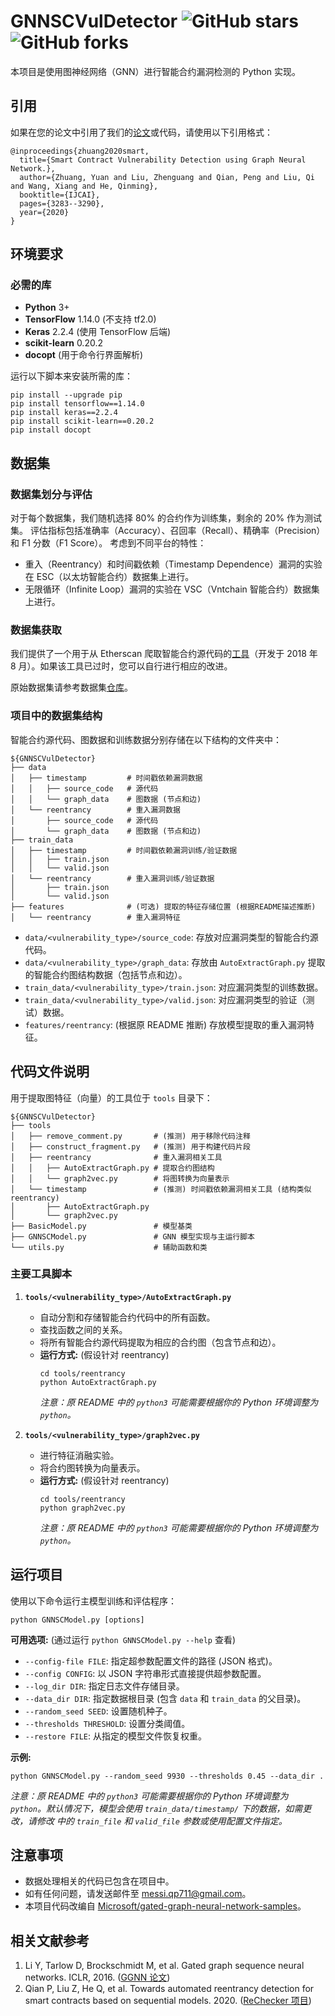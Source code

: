 # GNNSCVulDetector ![GitHub stars](https://img.shields.io/github/stars/Messi-Q/GNNSCVulDetector.svg?style=plastic) ![GitHub forks](https://img.shields.io/github/forks/Messi-Q/GNNSCVulDetector.svg?color=blue&style=plastic)

本项目是使用图神经网络（GNN）进行智能合约漏洞检测的 Python 实现。

## 引用

如果在您的论文中引用了我们的[论文](https://www.ijcai.org/Proceedings/2020/0454.pdf)或代码，请使用以下引用格式：

```
@inproceedings{zhuang2020smart,
  title={Smart Contract Vulnerability Detection using Graph Neural Network.},
  author={Zhuang, Yuan and Liu, Zhenguang and Qian, Peng and Liu, Qi and Wang, Xiang and He, Qinming},
  booktitle={IJCAI},
  pages={3283--3290},
  year={2020}
}
```

## 环境要求

### 必需的库

*   **Python** 3+
*   **TensorFlow** 1.14.0 (不支持 tf2.0)
*   **Keras** 2.2.4 (使用 TensorFlow 后端)
*   **scikit-learn** 0.20.2
*   **docopt** (用于命令行界面解析)

运行以下脚本来安装所需的库：

```shell
pip install --upgrade pip
pip install tensorflow==1.14.0
pip install keras==2.2.4
pip install scikit-learn==0.20.2
pip install docopt
```

## 数据集

### 数据集划分与评估

对于每个数据集，我们随机选择 80% 的合约作为训练集，剩余的 20% 作为测试集。
评估指标包括准确率（Accuracy）、召回率（Recall）、精确率（Precision）和 F1 分数（F1 Score）。
考虑到不同平台的特性：
*   重入（Reentrancy）和时间戳依赖（Timestamp Dependence）漏洞的实验在 ESC（以太坊智能合约）数据集上进行。
*   无限循环（Infinite Loop）漏洞的实验在 VSC（Vntchain 智能合约）数据集上进行。

### 数据集获取

我们提供了一个用于从 Etherscan 爬取智能合约源代码的[工具](https://github.com/Messi-Q/Crawler)（开发于 2018 年 8 月）。如果该工具已过时，您可以自行进行相应的改进。

原始数据集请参考数据集[仓库](https://github.com/Messi-Q/Smart-Contract-Dataset)。

### 项目中的数据集结构

智能合约源代码、图数据和训练数据分别存储在以下结构的文件夹中：

```
${GNNSCVulDetector}
├── data
│   ├── timestamp         # 时间戳依赖漏洞数据
│   │   ├── source_code   # 源代码
│   │   └── graph_data    # 图数据 (节点和边)
│   └── reentrancy        # 重入漏洞数据
│       ├── source_code   # 源代码
│       └── graph_data    # 图数据 (节点和边)
├── train_data
│   ├── timestamp         # 时间戳依赖漏洞训练/验证数据
│   │   ├── train.json
│   │   └── valid.json
│   └── reentrancy        # 重入漏洞训练/验证数据
│       ├── train.json
│       └── valid.json
├── features              # (可选) 提取的特征存储位置 (根据README描述推断)
│   └── reentrancy        # 重入漏洞特征
```

*   `data/<vulnerability_type>/source_code`: 存放对应漏洞类型的智能合约源代码。
*   `data/<vulnerability_type>/graph_data`: 存放由 `AutoExtractGraph.py` 提取的智能合约图结构数据（包括节点和边）。
*   `train_data/<vulnerability_type>/train.json`: 对应漏洞类型的训练数据。
*   `train_data/<vulnerability_type>/valid.json`: 对应漏洞类型的验证（测试）数据。
*   `features/reentrancy`: (根据原 README 推断) 存放模型提取的重入漏洞特征。

## 代码文件说明

用于提取图特征（向量）的工具位于 `tools` 目录下：

```
${GNNSCVulDetector}
├── tools
│   ├── remove_comment.py       # (推测) 用于移除代码注释
│   ├── construct_fragment.py   # (推测) 用于构建代码片段
│   ├── reentrancy              # 重入漏洞相关工具
│   │   ├── AutoExtractGraph.py # 提取合约图结构
│   │   └── graph2vec.py        # 将图转换为向量表示
│   └── timestamp               # (推测) 时间戳依赖漏洞相关工具 (结构类似reentrancy)
│       ├── AutoExtractGraph.py
│       └── graph2vec.py
├── BasicModel.py               # 模型基类
├── GNNSCModel.py               # GNN 模型实现与主运行脚本
└── utils.py                    # 辅助函数和类
```

### 主要工具脚本

1.  **`tools/<vulnerability_type>/AutoExtractGraph.py`**
    *   自动分割和存储智能合约代码中的所有函数。
    *   查找函数之间的关系。
    *   将所有智能合约源代码提取为相应的合约图（包含节点和边）。
    *   **运行方式:** (假设针对 reentrancy)
        ```shell
        cd tools/reentrancy
        python AutoExtractGraph.py
        ```
        *注意：原 README 中的 `python3` 可能需要根据你的 Python 环境调整为 `python`。*

2.  **`tools/<vulnerability_type>/graph2vec.py`**
    *   进行特征消融实验。
    *   将合约图转换为向量表示。
    *   **运行方式:** (假设针对 reentrancy)
        ```shell
        cd tools/reentrancy
        python graph2vec.py
        ```
        *注意：原 README 中的 `python3` 可能需要根据你的 Python 环境调整为 `python`。*

## 运行项目

使用以下命令运行主模型训练和评估程序：

```shell
python GNNSCModel.py [options]
```

**可用选项:** (通过运行 `python GNNSCModel.py --help` 查看)

*   `--config-file FILE`: 指定超参数配置文件的路径 (JSON 格式)。
*   `--config CONFIG`: 以 JSON 字符串形式直接提供超参数配置。
*   `--log_dir DIR`: 指定日志文件存储目录。
*   `--data_dir DIR`: 指定数据根目录 (包含 `data` 和 `train_data` 的父目录)。
*   `--random_seed SEED`: 设置随机种子。
*   `--thresholds THRESHOLD`: 设置分类阈值。
*   `--restore FILE`: 从指定的模型文件恢复权重。

**示例:**

```shell
python GNNSCModel.py --random_seed 9930 --thresholds 0.45 --data_dir .
```
*注意：原 README 中的 `python3` 可能需要根据你的 Python 环境调整为 `python`。默认情况下，模型会使用 `train_data/timestamp/` 下的数据，如需更改，请修改 <mcfile name="BasicModel.py" path="e:\Alex\GNNSCVHunter\GNNSCVulDetector-master\BasicModel.py"></mcfile> 中的 `train_file` 和 `valid_file` 参数或使用配置文件指定。*

## 注意事项

*   数据处理相关的代码已包含在项目中。
*   如有任何问题，请发送邮件至 messi.qp711@gmail.com。
*   本项目代码改编自 [Microsoft/gated-graph-neural-network-samples](https://github.com/Microsoft/gated-graph-neural-network-samples)。

## 相关文献参考

1.  Li Y, Tarlow D, Brockschmidt M, et al. Gated graph sequence neural networks. ICLR, 2016. ([GGNN 论文](https://arxiv.org/abs/1511.05493))
2.  Qian P, Liu Z, He Q, et al. Towards automated reentrancy detection for smart contracts based on sequential models. 2020. ([ReChecker 项目](https://github.com/Messi-Q/ReChecker))
```

        